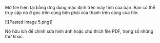 Mở file hiện tại bằng ứng dụng mặc định trên máy tính của bạn. Bạn có thể truy cập nó ở góc trên cùng bên phải của thanh trên cùng của file:

![[Pasted image 5.png]]

Nó hữu ích để chỉnh sửa hình ảnh hoặc chú thích file PDF, trong số những thứ khác.
